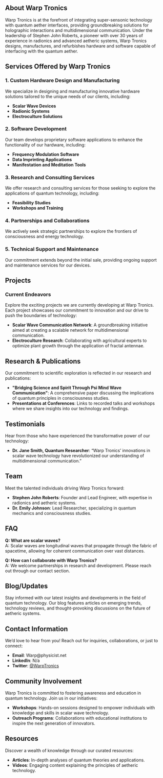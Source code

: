 <h2>About Warp Tronics</h2>
<p>Warp Tronics is at the forefront of integrating super-sensonic technology with quantum aether interfaces, providing groundbreaking solutions for holographic interactions and multidimensional communication. Under the leadership of Stephen John Roberts, a pioneer with over 30 years of experience in radionics and advanced aetheric systems, Warp Tronics designs, manufactures, and refurbishes hardware and software capable of interfacing with the quantum aether.</p>
<h2>Services Offered by Warp Tronics</h2>
<h3>1. Custom Hardware Design and Manufacturing</h3>
<p>We specialize in designing and manufacturing innovative hardware solutions tailored to the unique needs of our clients, including:</p>
<ul>
    <li><strong>Scalar Wave Devices</strong></li>
    <li><strong>Radionic Systems</strong></li>
    <li><strong>Electroculture Solutions</strong></li>
</ul>
<h3>2. Software Development</h3>
<p>Our team develops proprietary software applications to enhance the functionality of our hardware, including:</p>
<ul>
    <li><strong>Frequency Modulation Software</strong></li>
    <li><strong>Data Imprinting Applications</strong></li>
    <li><strong>Manifestation and Meditation Tools</strong></li>
</ul>
<h3>3. Research and Consulting Services</h3>
<p>We offer research and consulting services for those seeking to explore the applications of quantum technology, including:</p>
<ul>
    <li><strong>Feasibility Studies</strong></li>
    <li><strong>Workshops and Training</strong></li>
</ul>
<h3>4. Partnerships and Collaborations</h3>
<p>We actively seek strategic partnerships to explore the frontiers of consciousness and energy technology.</p>
<h3>5. Technical Support and Maintenance</h3>
<p>Our commitment extends beyond the initial sale, providing ongoing support and maintenance services for our devices.</p>
<h2>Projects</h2>
<h3>Current Endeavors</h3>
<p>Explore the exciting projects we are currently developing at Warp Tronics. Each project showcases our commitment to innovation and our drive to push the boundaries of technology:</p>
<ul>
    <li><strong>Scalar Wave Communication Network</strong>: A groundbreaking initiative aimed at creating a scalable network for multidimensional communication.</li>
    <li><strong>Electroculture Research</strong>: Collaborating with agricultural experts to optimize plant growth through the application of fractal antennae.</li>
</ul>
<h2>Research &amp; Publications</h2>
<p>Our commitment to scientific exploration is reflected in our research and publications:</p>
<ul>
    <li><strong>&quot;Bridging Science and Spirit Through Psi Mind Wave Communication&quot;</strong>: A comprehensive paper discussing the implications of quantum principles in consciousness studies.</li>
    <li><strong>Presentations at Conferences</strong>: Links to recorded talks and workshops where we share insights into our technology and findings.</li>
</ul>
<h2>Testimonials</h2>
<p>Hear from those who have experienced the transformative power of our technology:</p>
<ul>
    <li><strong>Dr. Jane Smith, Quantum Researcher</strong>: &ldquo;Warp Tronics&rsquo; innovations in scalar wave technology have revolutionized our understanding of multidimensional communication.&rdquo;</li>
</ul>
<h2>Team</h2>
<p>Meet the talented individuals driving Warp Tronics forward:</p>
<ul>
    <li><strong>Stephen John Roberts</strong>: Founder and Lead Engineer, with expertise in radionics and aetheric systems.</li>
    <li><strong>Dr. Emily Johnson</strong>: Lead Researcher, specializing in quantum mechanics and consciousness studies.</li>
</ul>
<h2>FAQ</h2>
<p><strong>Q: What are scalar waves?</strong><br>A: Scalar waves are longitudinal waves that propagate through the fabric of spacetime, allowing for coherent communication over vast distances.</p>
<p><strong>Q: How can I collaborate with Warp Tronics?</strong><br>A: We welcome partnerships in research and development. Please reach out through our contact section.</p>
<h2>Blog/Updates</h2>
<p>Stay informed with our latest insights and developments in the field of quantum technology. Our blog features articles on emerging trends, technology reviews, and thought-provoking discussions on the future of aetheric systems.</p>
<h2>Contact Information</h2>
<p>We&rsquo;d love to hear from you! Reach out for inquiries, collaborations, or just to connect:</p>
<ul>
    <li><strong>Email</strong>: Warp@physicist.net</li>
    <li><strong>LinkedIn</strong>: <a rel="noopener" href="#"></a>N/a</li>
    <li><strong>Twitter</strong>: <a rel="noopener" href="#">@WarpTronics</a></li>
</ul>
<h2>Community Involvement</h2>
<p>Warp Tronics is committed to fostering awareness and education in quantum technology. Join us in our initiatives:</p>
<ul>
    <li><strong>Workshops</strong>: Hands-on sessions designed to empower individuals with knowledge and skills in scalar wave technology.</li>
    <li><strong>Outreach Programs</strong>: Collaborations with educational institutions to inspire the next generation of innovators.</li>
</ul>
<h2>Resources</h2>
<p>Discover a wealth of knowledge through our curated resources:</p>
<ul>
    <li><strong>Articles</strong>: In-depth analyses of quantum theories and applications.</li>
    <li><strong>Videos</strong>: Engaging content explaining the principles of aetheric technology.</li>
</ul>
